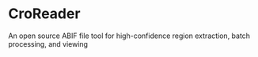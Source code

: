 # CroReader
An open source ABIF file tool for high-confidence region extraction, batch processing, and viewing
